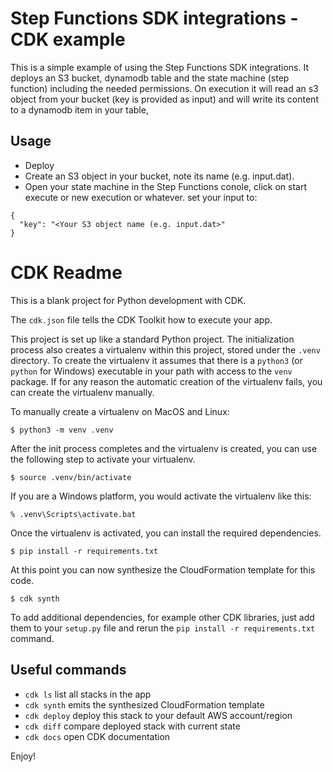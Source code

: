 
#  Step Functions SDK integrations - CDK example
This is a simple example of using the Step Functions SDK integrations. 
It deploys an S3 bucket, dynamodb table and the state machine (step function) including the needed permissions.
On execution it will read an s3 object from your bucket (key is provided as input) and will write its content to a dynamodb item in your table, 

## Usage 

* Deploy
* Create an S3 object in your bucket, note its name (e.g. input.dat).
* Open your state machine in the Step Functions conole, click on start execute or new execution or whatever. set your input to:
```
{
  "key": "<Your S3 object name (e.g. input.dat>"    
}
```


# CDK Readme

This is a blank project for Python development with CDK.

The `cdk.json` file tells the CDK Toolkit how to execute your app.

This project is set up like a standard Python project.  The initialization
process also creates a virtualenv within this project, stored under the `.venv`
directory.  To create the virtualenv it assumes that there is a `python3`
(or `python` for Windows) executable in your path with access to the `venv`
package. If for any reason the automatic creation of the virtualenv fails,
you can create the virtualenv manually.

To manually create a virtualenv on MacOS and Linux:

```
$ python3 -m venv .venv
```

After the init process completes and the virtualenv is created, you can use the following
step to activate your virtualenv.

```
$ source .venv/bin/activate
```

If you are a Windows platform, you would activate the virtualenv like this:

```
% .venv\Scripts\activate.bat
```

Once the virtualenv is activated, you can install the required dependencies.

```
$ pip install -r requirements.txt
```

At this point you can now synthesize the CloudFormation template for this code.

```
$ cdk synth
```

To add additional dependencies, for example other CDK libraries, just add
them to your `setup.py` file and rerun the `pip install -r requirements.txt`
command.

## Useful commands

 * `cdk ls`          list all stacks in the app
 * `cdk synth`       emits the synthesized CloudFormation template
 * `cdk deploy`      deploy this stack to your default AWS account/region
 * `cdk diff`        compare deployed stack with current state
 * `cdk docs`        open CDK documentation

Enjoy!
